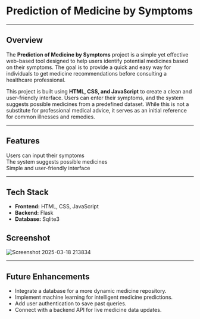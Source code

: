 # Prediction of Medicine by Symptoms 

---
## Overview 

The **Prediction of Medicine by Symptoms** project is a simple yet effective web-based tool designed to help users identify potential medicines based on their symptoms. The goal is to provide a quick and easy way for individuals to get medicine recommendations before consulting a healthcare professional.  

This project is built using **HTML, CSS, and JavaScript** to create a clean and user-friendly interface. Users can enter their symptoms, and the system suggests possible medicines from a predefined dataset. While this is not a substitute for professional medical advice, it serves as an initial reference for common illnesses and remedies.    
    
---
## Features 
Users can input their symptoms  
The system suggests possible medicines  
Simple and user-friendly interface  
    
---
## Tech Stack

- **Frontend:** HTML, CSS, JavaScript  
- **Backend:**  Flask  
- **Database:** Sqlite3
  


## Screenshot

![Screenshot 2025-03-18 213834](https://github.com/user-attachments/assets/d736f951-e2ce-49ae-9d1c-c6a3e1e2f5f4)

---
## Future Enhancements

- Integrate a database for a more dynamic medicine repository.
- Implement machine learning for intelligent medicine predictions.
- Add user authentication to save past queries.
- Connect with a backend API for live medicine data updates.
